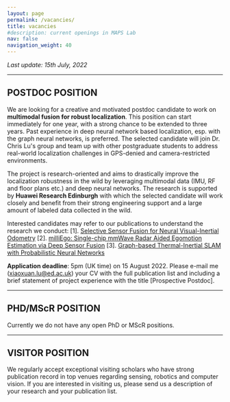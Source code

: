 ```yaml
---
layout: page
permalink: /vacancies/
title: vacancies
#description: current openings in MAPS Lab
nav: false
navigation_weight: 40
---
```


*Last update: 15th July, 2022*

---
## **POSTDOC POSITION**

We are looking for a creative and motivated postdoc candidate to work on **multimodal fusion for robust localization**. This position can start immediately for one year, with a strong chance to be extended to three years. Past experience in deep neural network based localization, esp. with the graph neural networks, is preferred. The selected candidate will join Dr. Chris Lu's group and team up with other postgraduate students to address real-world localization challenges in GPS-denied and camera-restricted environments. 

The project is research-oriented and aims to drastically improve the localization robustness in the wild by leveraging multimodal data (IMU, RF and floor plans etc.) and deep neural networks. The research is supported by **Huawei Research Edinburgh** with which the selected candidate will work closely and benefit from their strong engineering support and a large amount of labeled data collected in the wild.

Interested candidates may refer to our publications to understand the research we conduct:
[1]. <a href="https://openaccess.thecvf.com/content_CVPR_2019/papers/Chen_Selective_Sensor_Fusion_for_Neural_Visual-Inertial_Odometry_CVPR_2019_paper.pdf">Selective Sensor Fusion for Neural Visual-Inertial Odometry</a>
[2]. <a href="https://arxiv.org/pdf/2006.02266.pdf">milliEgo: Single-chip mmWave Radar Aided Egomotion Estimation via Deep Sensor Fusion</a>
[3]. <a href="https://arxiv.org/pdf/2104.07196.pdf">Graph-based Thermal-Inertial SLAM with Probabilistic Neural Networks</a>

**Application deadline**: 5pm (UK time) on 15 August 2022. Please e-mail me (xiaoxuan.lu@ed.ac.uk) your CV with the full publication list and including a brief statement of project experience with the title [Prospective Postdoc]. 

---
## **PHD/MScR POSITION**

Currently we do not have any open PhD or MScR positions. 

---
## **VISITOR POSITION**

We regularly accept exceptional visiting scholars who have strong publication record in top venues regarding sensing, robotics and computer vision. If you are interested in visiting us, please send us a description of your research and your publication list.
